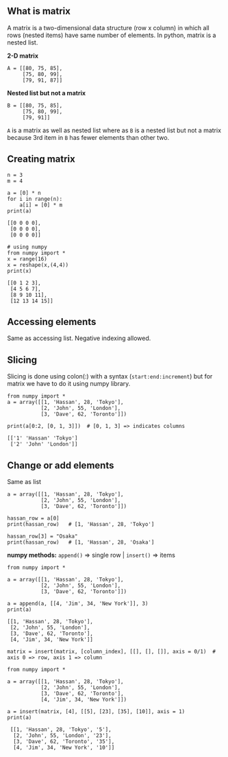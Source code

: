 ## What is matrix
A matrix is a two-dimensional data structure (row x column) in which all rows (nested items) have same number of elements. In python, matrix is a nested list.    

**2-D matrix**
```
A = [[80, 75, 85],
     [75, 80, 99],
     [79, 91, 87]]
```
**Nested list but not a matrix**
```
B = [[80, 75, 85],
     [75, 80, 99],
     [79, 91]]
```
`A` is a matrix as well as nested list where as `B` is a nested list but not a matrix because 3rd item in `B` has fewer elements than other two.

## Creating matrix
```
n = 3
m = 4

a = [0] * n
for i in range(n):
    a[i] = [0] * m
print(a)

[[0 0 0 0], 
 [0 0 0 0], 
 [0 0 0 0]]

# using numpy
from numpy import * 
x = range(16)
x = reshape(x,(4,4)) 
print(x)

[[0 1 2 3], 
 [4 5 6 7], 
 [8 9 10 11], 
 [12 13 14 15]]
```

## Accessing elements
Same as accessing list. Negative indexing allowed.

## Slicing
Slicing is done using colon(:) with a syntax (`start:end:increment`) but for matrix we have to do it using numpy library.
```
from numpy import *
a = array([[1, 'Hassan', 28, 'Tokyo'],
           [2, 'John', 55, 'London'],
           [3, 'Dave', 62, 'Toronto']])

print(a[0:2, [0, 1, 3]])  # [0, 1, 3] => indicates columns

[['1' 'Hassan' 'Tokyo']
 ['2' 'John' 'London']]
```

## Change or add elements
Same as list
```
a = array([[1, 'Hassan', 28, 'Tokyo'],
           [2, 'John', 55, 'London'],
           [3, 'Dave', 62, 'Toronto']])

hassan_row = a[0]
print(hassan_row)   # [1, 'Hassan', 28, 'Tokyo']

hassan_row[3] = "Osaka"
print(hassan_row)   # [1, 'Hassan', 28, 'Osaka']
```
**numpy methods:** `append()` => single row | `insert()` => items  
```
from numpy import *

a = array([[1, 'Hassan', 28, 'Tokyo'],
           [2, 'John', 55, 'London'],
           [3, 'Dave', 62, 'Toronto']])

a = append(a, [[4, 'Jim', 34, 'New York']], 3)
print(a)

[[1, 'Hassan', 28, 'Tokyo'],
 [2, 'John', 55, 'London'],
 [3, 'Dave', 62, 'Toronto'],
 [4, 'Jim', 34, 'New York']]
```
`matrix = insert(matrix, [column_index], [[], [], []], axis = 0/1)  # axis 0 => row, axis 1 => column`
```
from numpy import *

a = array([[1, 'Hassan', 28, 'Tokyo'],
           [2, 'John', 55, 'London'],
           [3, 'Dave', 62, 'Toronto'],
           [4, 'Jim', 34, 'New York']])
     
a = insert(matrix, [4], [[5], [23], [35], [10]], axis = 1)
print(a)

 [[1, 'Hassan', 28, 'Tokyo', '5'],
  [2, 'John', 55, 'London', '23'],
  [3, 'Dave', 62, 'Toronto', '35'],
  [4, 'Jim', 34, 'New York', '10']]

```
